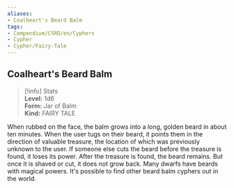 ```yaml
---
aliases:
- Coalheart's Beard Balm
tags:
- Compendium/CSRD/en/Cyphers
- Cypher
- Cypher/Fairy-Tale
---
```


  
## Coalheart's Beard Balm  
>[!info] Stats  
> **Level:** 1d6  
> **Form:** Jar of Balm  
> **Kind:** FAIRY TALE
  
When rubbed on the face, the balm grows into a long, golden beard in about ten minutes. When the user tugs on their beard, it points them in the direction of valuable treasure, the location of which was previously unknown to the user. If someone else cuts the beard before the treasure is found, it loses its power. After the treasure is found, the beard remains. But once it is shaved or cut, it does not grow back. Many dwarfs have beards with magical powers. It's possible to find other beard balm cyphers out in the world.